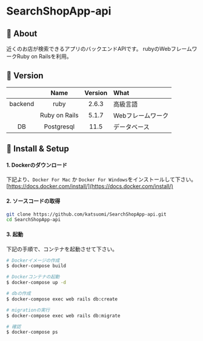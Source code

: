 # SearchShopApp-api

## 💬 About

近くのお店が検索できるアプリのバックエンドAPIです。
rubyのWebフレームワークRuby on Railsを利用。

## 🌻 Version

||Name|Version|What|
|:-:|:-:|:-:|:-|
|backend|ruby|2.6.3|高級言語|
||Ruby on Rails|5.1.7|Webフレームワーク|
|DB|Postgresql|11.5|データベース|

## 🔰 Install & Setup

#### 1. Dockerのダウンロード

下記より、`Docker For Mac` か `Docker For Windows`をインストールして下さい。  
[https://docs.docker.com/install/](https://docs.docker.com/install/)

#### 2. ソースコードの取得

```bash
git clone https://github.com/katsuomi/SearchShopApp-api.git
cd SearchShopApp-api
```

#### 3. 起動

下記の手順で、コンテナを起動させて下さい。

```bash
# Dockerイメージの作成
$ docker-compose build

# Dockerコンテナの起動
$ docker-compose up -d

# dbの作成
$ docker-compose exec web rails db:create

# migrationの実行
$ docker-compose exec web rails db:migrate

# 確認
$ docker-compose ps
```

